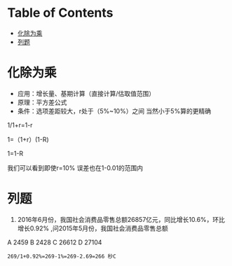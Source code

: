 # Table of Contents

* [化除为乘](#化除为乘)
* [列题](#列题)


#  化除为乘

+ 应用：增长量、基期计算（直接计算/估取值范围）
+ 原理：平方差公式
+ 条件：选项差距较大，r处于（5%~10%）之间  当然小于5%算的更精确



1/1+r=1-r

1=（1+r）(1-R)

1=1-R

我们可以看到即使r=10%  误差也在1-0.01的范围内



#  列题

1.  2016年6月份，我国社会消费品零售总额26857亿元，同比增长10.6%，环比增长0.92% ,问2015年5月份，我国社会消费品零售总额

   A 2459 B 2428 C 26612 D 27104

   ```
   269/1+0.92%=269-1%=269-2.69=266 秒C
   
   ```

